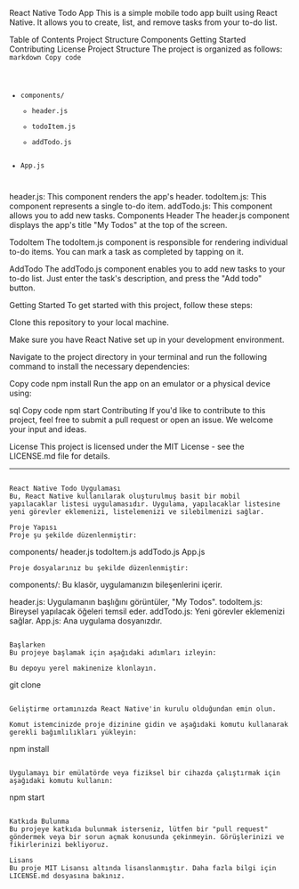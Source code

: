 React Native Todo App
This is a simple mobile todo app built using React Native. It allows you to create, list, and remove tasks from your to-do list.

Table of Contents
Project Structure
Components
Getting Started
Contributing
License
Project Structure
The project is organized as follows:
<code>
markdown
Copy code
- components/
  - header.js
  - todoItem.js
  - addTodo.js
- App.js
</code>
header.js: This component renders the app's header.
todoItem.js: This component represents a single to-do item.
addTodo.js: This component allows you to add new tasks.
Components
Header
The header.js component displays the app's title "My Todos" at the top of the screen.

TodoItem
The todoItem.js component is responsible for rendering individual to-do items. You can mark a task as completed by tapping on it.

AddTodo
The addTodo.js component enables you to add new tasks to your to-do list. Just enter the task's description, and press the "Add todo" button.

Getting Started
To get started with this project, follow these steps:

Clone this repository to your local machine.

Make sure you have React Native set up in your development environment.

Navigate to the project directory in your terminal and run the following command to install the necessary dependencies:

Copy code
npm install
Run the app on an emulator or a physical device using:

sql
Copy code
npm start
Contributing
If you'd like to contribute to this project, feel free to submit a pull request or open an issue. We welcome your input and ideas.

License
This project is licensed under the MIT License - see the LICENSE.md file for details.

-------------------------------------------------------------------------------------------------------------------------------------


```

React Native Todo Uygulaması
Bu, React Native kullanılarak oluşturulmuş basit bir mobil yapılacaklar listesi uygulamasıdır. Uygulama, yapılacaklar listesine yeni görevler eklemenizi, listelemenizi ve silebilmenizi sağlar.

Proje Yapısı
Proje şu şekilde düzenlenmiştir:

```

components/
header.js
todoItem.js
addTodo.js
App.js
```
Proje dosyalarınız bu şekilde düzenlenmiştir:

```

components/: Bu klasör, uygulamanızın bileşenlerini içerir.

header.js: Uygulamanın başlığını görüntüler, "My Todos".
todoItem.js: Bireysel yapılacak öğeleri temsil eder.
addTodo.js: Yeni görevler eklemenizi sağlar.
App.js: Ana uygulama dosyanızdır.
```

Başlarken
Bu projeye başlamak için aşağıdaki adımları izleyin:

Bu depoyu yerel makinenize klonlayın.

```
git clone <repository-url>
```

Geliştirme ortamınızda React Native'in kurulu olduğundan emin olun.

Komut istemcinizde proje dizinine gidin ve aşağıdaki komutu kullanarak gerekli bağımlılıkları yükleyin:

```
npm install
```

Uygulamayı bir emülatörde veya fiziksel bir cihazda çalıştırmak için aşağıdaki komutu kullanın:

```
npm start
```

Katkıda Bulunma
Bu projeye katkıda bulunmak isterseniz, lütfen bir "pull request" göndermek veya bir sorun açmak konusunda çekinmeyin. Görüşlerinizi ve fikirlerinizi bekliyoruz.

Lisans
Bu proje MIT Lisansı altında lisanslanmıştır. Daha fazla bilgi için LICENSE.md dosyasına bakınız.
```

